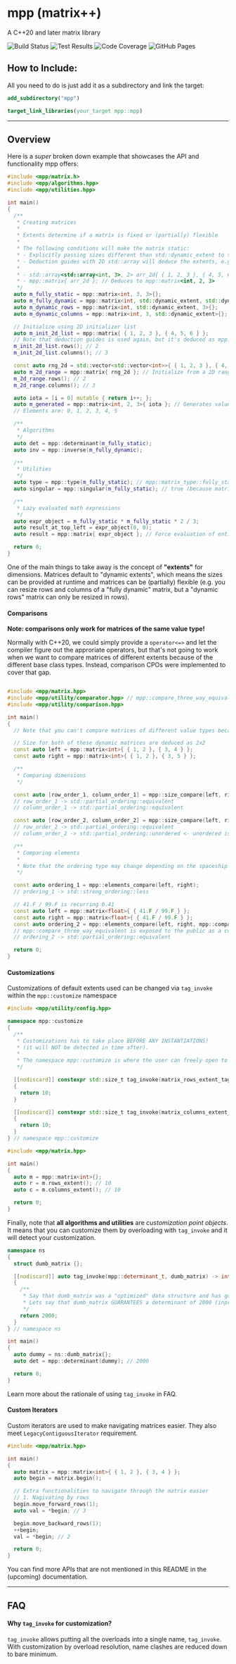 # mpp (matrix++)

A C++20 and later matrix library

![Build Status](https://img.shields.io/azure-devops/build/samestimable2016/mpp/3/main?label=%F0%9F%94%A8%20Build%20Status) ![Test Results](https://img.shields.io/azure-devops/tests/samestimable2016/mpp/3/main?label=%F0%9F%A7%AA%20Test%20Results) ![Code Coverage](https://img.shields.io/azure-devops/coverage/samestimable2016/mpp/3/main?label=%F0%9F%93%B6%20Code%20Coverage) ![GitHub Pages](https://img.shields.io/github/deployments/sam20908/mpp/github-pages?label=%F0%9F%9A%80%20GitHub%20Pages)

## How to Include:

All you need to do is just add it as a subdirectory and link the target:

```cmake
add_subdirectory("mpp")

target_link_libraries(your_target mpp::mpp)
```

---

## Overview

Here is a _super_ broken down example that showcases the API and functionality mpp offers:

```cpp
#include <mpp/matrix.h>
#include <mpp/algorithms.hpp>
#include <mpp/utilities.hpp>

int main()
{
  /**
   * Creating matrices
   *
   * Extents determine if a matrix is fixed or (partially) flexible
   *
   * The following conditions will make the matrix static:
   * - Explicitly passing sizes different than std::dynamic_extent to the template parameters
   * - Deduction guides with 2D std::array will deduce the extents, e.g.:
   *
   * - std::array<std::array<int, 3>, 2> arr_2d{ { 1, 2, 3 }, { 4, 5, 6 } }
   * - mpp::matrix{ arr_2d }; // Deduces to mpp::matrix<int, 2, 3>
   */
  auto m_fully_static = mpp::matrix<int, 3, 3>{};
  auto m_fully_dynamic = mpp::matrix<int, std::dynamic_extent, std::dynamic_extent>{};
  auto m_dynamic_rows = mpp::matrix<int, std::dynamic_extent, 3>{};
  auto m_dynamic_columns = mpp::matrix<int, 3, std::dynamic_extent>{};

  // Initialize using 2D initializer list
  auto m_init_2d_list = mpp::matrix{ { 1, 2, 3 }, { 4, 5, 6 } };
  // Note that deduction guides is used again, but it's deduced as mpp::matrix<int, std::dynamic_extent, std::dynamic_extent>
  m_init_2d_list.rows(); // 2
  m_init_2d_list.columns(); // 3

  const auto rng_2d = std::vector<std::vector<int>>{ { 1, 2, 3 }, { 4, 5, 6 } };
  auto m_2d_range = mpp::matrix{ rng_2d }; // Initialize from a 2D range
  m_2d_range.rows(); // 2
  m_2d_range.columns(); // 3

  auto iota = [i = 0] mutable { return i++; };
  auto m_generated = mpp::matrix<int, 2, 3>{ iota }; // Generates values from callable
  // Elements are: 0, 1, 2, 3, 4, 5

  /**
   * Algorithms
   */
  auto det = mpp::determinant(m_fully_static);
  auto inv = mpp::inverse(m_fully_dynamic);

  /**
   * Utilities
   */
  auto type = mpp::type(m_fully_static); // mpp::matrix_type::fully_static
  auto singular = mpp::singular(m_fully_static); // true (because matrices default initialize elements to 0, and matrices with 0's are singular)

  /**
   * Lazy evaluated math expressions
   */
  auto expr_object = m_fully_static * m_fully_static * 2 / 3;
  auto result_at_top_left = expr_object(0, 0);
  auto result = mpp::matrix{ expr_object }; // Force evaluation of entire matrix

  return 0;
}
```

One of the main things to take away is the concept of **"extents"** for dimensions. Matrices default to "dynamic extents", which means the sizes can be provided at runtime and matrices can be (partially) flexible (e.g. you can resize rows and columns of a "fully dynamic" matrix, but a "dynamic rows" matrix can only be resized in rows).

#### Comparisons

**Note: comparisons only work for matrices of the same value type!**

Normally with C++20, we could simply provide a `operator<=>` and let the compiler figure out the approriate operators, but that's not going to work when we want to compare matrices of different extents because of the different base class types. Instead, comparison CPOs were implemented to cover that gap.

```cpp

#include <mpp/matrix.hpp>
#include <mpp/utility/comparator.hpp> // mpp::compare_three_way_equivalent
#include <mpp/utility/comparison.hpp>

int main()
{
  // Note that you can't compare matrices of different value types because it complicates things A LOT

  // Size for both of these dynamic matrices are deduced as 2x2
  const auto left = mpp::matrix<int>{ { 1, 2 }, { 3, 4 } };
  const auto right = mpp::matrix<int>{ { 1, 2 }, { 3, 5 } };

  /**
   * Comparing dimensions
   */

  const auto [row_order_1, column_order_1] = mpp::size_compare(left, right, true, true); // Compare both rows and columns
  // row_order_1 -> std::partial_ordering::equivalent
  // column_order_1 -> std::partial_ordering::equivalent

  const auto [row_order_2, column_order_2] = mpp::size_compare(left, right, true, false); // Compare only rows
  // row_order_2 -> std::partial_ordering::equivalent
  // column_order_2 -> std::partial_ordering::unordered <- unordered is used to indicate "not compared"

  /**
   * Comparing elements
   *
   * Note that the ordering type may change depending on the spaceship return type for the value types
   */

  const auto ordering_1 = mpp::elements_compare(left, right);
  // ordering_1 -> std::strong_ordering::less

  // 41.F / 99.F is recurring 0.41
  const auto left = mpp::matrix<float>{ { 41.F / 99.F } };
  const auto right = mpp::matrix<float>{ { 41.F / 99.F } };
  const auto ordering_2 = mpp::elements_compare(left, right, mpp::compare_three_way_equivalent);
  // mpp::compare_three_way_equivalent is exposed to the public as a comparator that handles floating points
  // ordering_2 -> std::partial_ordering::equivalent

  return 0;
}
```

#### Customizations

Customizations of default extents used can be changed via `tag_invoke` within the `mpp::customize` namespace

```cpp
#include <mpp/utility/config.hpp>

namespace mpp::customize
{
  /**
   * Customizations has to take place BEFORE ANY INSTANTIATIONS!
   * (it will NOT be detected in time after).
   *
   * The namespace mpp::customize is where the user can freely open to customize.
   */

  [[nodiscard]] constexpr std::size_t tag_invoke(matrix_rows_extent_tag, customize_tag)
  {
    return 10;
  }

  [[nodiscard]] constexpr std::size_t tag_invoke(matrix_columns_extent_tag, customize_tag)
  {
    return 10;
  }
} // namespace mpp::customize

#include <mpp/matrix.hpp>

int main()
{
  auto m = mpp::matrix<int>{};
  auto r = m.rows_extent(); // 10
  auto c = m.columns_extent(); // 10

  return 0;
}
```

Finally, note that **all algorithms and utilities** are _customization point objects_. It means that you can customize them by overloading with `tag_invoke` and it will detect your customization.

```cpp
namespace ns
{
  struct dumb_matrix {};

  [[nodiscard]] auto tag_invoke(mpp::determinant_t, dumb_matrix) -> int
  {
    /**
     * Say that dumb_matrix was a "optimized" data structure and has guarantees.
     * Lets say that dumb_matrix GUARANTEES a determinant of 2000 (inpractical example).
     */
    return 2000;
  }
} // namespace ns

int main()
{
  auto dummy = ns::dumb_matrix{};
  auto det = mpp::determinant(dummy); // 2000

  return 0;
}
```

Learn more about the rationale of using `tag_invoke` in FAQ.

#### Custom Iterators

Custom iterators are used to make navigating matrices easier. They also meet `LegacyContiguousIterator` requirement.

```cpp
#include <mpp/matrix.hpp>

int main()
{
  auto matrix = mpp::matrix<int>{ { 1, 2 }, { 3, 4 } };
  auto begin = matrix.begin();

  // Extra functionalities to navigate through the matrix easier
  // 1. Nagivating by rows
  begin.move_forward_rows(1);
  auto val = *begin; // 3

  begin.move_backward_rows(1);
  ++begin;
  val = *begin; // 2

  return 0;
}
```

You can find more APIs that are not mentioned in this README in the (upcoming) documentation.

---

## FAQ

#### Why `tag_invoke` for customization?

`tag_invoke` allows putting all the overloads into a single name, `tag_invoke`. With customization by overload resolution, name clashes are reduced down to bare minimum.
